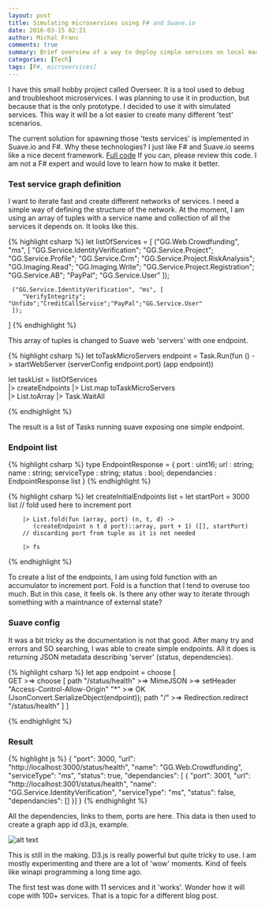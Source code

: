 ```yaml
---
layout: post
title: Simulating microservices using F# and Suave.io
date: 2016-03-15 02:21
author: Michal Franc
comments: true
summary: Brief overview of a way to deploy simple services on local machine.
categories: [Tech]
tags: [F#, microservices]
---
```

<p>I have this small hobby project called Overseer. It is a tool used to debug and troubleshoot microservices. I was planning to use it in production, but because that is the only prototype. I decided to use it with simulated services. This way it will be a lot easier to create many different 'test' scenarios.</p>

<p>The current solution for spawning those 'tests services' is implemented in Suave.io and F#. Why these technologies? I just like F# and Suave.io seems like a nice decent framework. <a href="https://github.com/michal-franc/OverSeer/blob/master/OverSeer.Servers/Program.fs">Full code</a> If you can, please review this code. I am not a F# expert and would love to learn how to make it better.</p>

<h3>Test service graph definition</h3>

<p>I want to iterate fast and create different networks of services. I need a simple way of defining the structure of the network. At the moment, I am using an array of tuples with a service name and collection of all the services it depends on. It looks like this.</p>

{% highlight csharp %}
let listOfServices = [ ("GG.Web.Crowdfunding", "ms", 
     [ "GG.Service.IdentityVerification"; "GG.Service.Project"; 
       "GG.Service.Profile"; "GG.Service.Crm"; "GG.Service.Project.RiskAnalysis";
       "GG.Imaging.Read"; "GG.Imaging.Write"; "GG.Service.Project.Registration"; 
       "GG.Service.AB"; "PayPal"; "GG.Service.User"
     ]);

     ("GG.Service.IdentityVerification", "ms", [    
        "VerifyIntegrity"; "Unfido";"CreditCallService";"PayPal";"GG.Service.User"    
     ]);
]
{% endhighlight %}

<p>This array of tuples is changed to Suave web 'servers' with one endpoint.</p>

{% highlight csharp %}
let toTaskMicroServers endpoint =
    Task.Run(fun () -> startWebServer (serverConfig endpoint.port) (app endpoint))
    
let taskList = listOfServices     
               |> createEndpoints
               |> List.map toTaskMicroServers  
               |> List.toArray 
               |> Task.WaitAll

{% endhighlight %}

<p>The result is a list of Tasks running suave exposing one simple endpoint.</p>

<h3>Endpoint list</h3>

{% highlight csharp %}
type EndpointResponse = {
    port : uint16;
    url : string;
    name : string;
    serviceType : string;
    status : bool;
    dependancies : EndpointResponse list
}
{% endhighlight %}

{% highlight csharp %}
let createInitialEndpoints list =
    let startPort = 3000
    list
        // fold used here to increment port

        |> List.fold(fun (array, port) (n, t, d) ->
           (createEndpoint n t d port)::array, port + 1) ([], startPort)
        // discarding port from tuple as it is not needed

        |> fs
{% endhighlight %}

<p>To create a list of the endpoints, I am using fold function with an accumulator to increment port. Fold is a function that I tend to overuse too much. But in this case, it feels ok. Is there any other way to iterate through something with a maintnance of external state?</p>

<h3>Suave config</h3>

<p>It was a bit tricky as the documentation is not that good. After many try and errors and SO searching, I was able to create simple endpoints. All it does is returning JSON metadata describing 'server' (status, dependencies).</p>

{% highlight csharp %}
let app endpoint =
    choose [   
        GET >=> choose
            [ path "/status/health" >=> MimeJSON
                                    >=> setHeader "Access-Control-Allow-Origin" "*"
                                    >=> OK (JsonConvert.SerializeObject(endpoint));
              path "/" >=> Redirection.redirect "/status/health" ]
        ]

{% endhighlight %}
<h3>Result</h3>

{% highlight js %}
{
  "port": 3000,
  "url": "http://localhost:3000/status/health",
  "name": "GG.Web.Crowdfunding",
  "serviceType": "ms",
  "status": true,
  "dependancies": [
  {
    "port": 3001,
    "url": "http://localhost:3001/status/health",
    "name": "GG.Service.IdentityVerification",
    "serviceType": "ms",
    "status": false,
    "dependancies": []
    }]
}
{% endhighlight %}

<p>All the dependencies, links to them, ports are here. This data is then used to create a graph app id d3.js, example.</p>

<p><img src="http://www.mfranc.com/wp-content/uploads/2016/03/graph.png" alt="alt text" title="Sneak peek graph" /></p>

<p>This is still in the making. D3.js is really powerful but quite tricky to use. I am mostly experimenting and there are a lot of 'wow' moments. Kind of feels like winapi programming a long time ago.</p>

<p>The first test was done with 11 services and it 'works'. Wonder how it will cope with 100+ services. That is a topic for a different blog post.</p>
